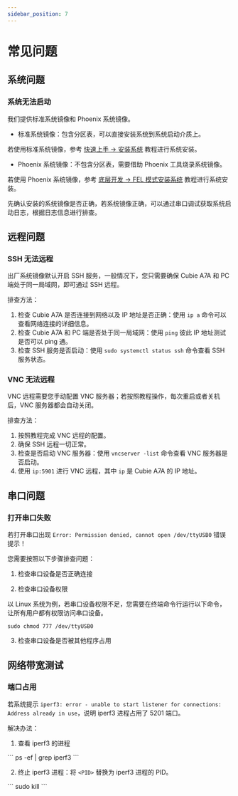 ```yaml
---
sidebar_position: 7
---
```


# 常见问题

## 系统问题

### 系统无法启动

我们提供标准系统镜像和 Phoenix 系统镜像。

- 标准系统镜像：包含分区表，可以直接安装系统到系统启动介质上。

若使用标准系统镜像，参考 [快速上手 → 安装系统](./getting-started/install-system/) 教程进行系统安装。

- Phoenix 系统镜像：不包含分区表，需要借助 Phoenix 工具烧录系统镜像。

若使用 Phoenix 系统镜像，参考 [底层开发 → FEL 模式安装系统](./low-level-dev/fel-install-system/) 教程进行系统安装。

先确认安装的系统镜像是否正确，若系统镜像正确，可以通过串口调试获取系统启动日志，根据日志信息进行排查。

## 远程问题

### SSH 无法远程

出厂系统镜像默认开启 SSH 服务，一般情况下，您只需要确保 Cubie A7A 和 PC 端处于同一局域网，即可通过 SSH 远程。

排查方法：

1. 检查 Cubie A7A 是否连接到网络以及 IP 地址是否正确：使用 `ip a` 命令可以查看网络连接的详细信息。
2. 检查 Cubie A7A 和 PC 端是否处于同一局域网：使用 `ping` 彼此 IP 地址测试是否可以 ping 通。
3. 检查 SSH 服务是否启动：使用 `sudo systemctl status ssh` 命令查看 SSH 服务状态。

### VNC 无法远程

VNC 远程需要您手动配置 VNC 服务器；若按照教程操作，每次重启或者关机后，VNC 服务器都会自动关闭。

排查方法：

1. 按照教程完成 VNC 远程的配置。
2. 确保 SSH 远程一切正常。
3. 检查是否启动 VNC 服务器：使用 `vncserver -list` 命令查看 VNC 服务器是否启动。
4. 使用 `ip:5901` 进行 VNC 远程，其中 `ip` 是 Cubie A7A 的 IP 地址。

## 串口问题

### 打开串口失败

若打开串口出现 `Error: Permission denied, cannot open /dev/ttyUSB0` 错误提示！

您需要按照以下步骤排查问题：

1. 检查串口设备是否正确连接

2. 检查串口设备权限

以 Linux 系统为例，若串口设备权限不足，您需要在终端命令行运行以下命令，让所有用户都有权限访问串口设备。

<NewCodeBlock tip="Linux@host$" type="host">

```
sudo chmod 777 /dev/ttyUSB0
```

</NewCodeBlock>

3. 检查串口设备是否被其他程序占用

## 网络带宽测试

### 端口占用

若系统提示 `iperf3: error - unable to start listener for connections: Address already in use`，说明 iperf3 进程占用了 5201 端口。

解决办法：

1. 查看 iperf3 的进程

<NewCodeBlock tip="Linux@host$" type="device">
```
ps -ef | grep iperf3
```
</NewCodeBlock>

2. 终止 iperf3 进程：将 `<PID>` 替换为 iperf3 进程的 PID。

<NewCodeBlock tip="Linux@host$" type="device">
```
sudo kill <PID>
```
</NewCodeBlock>
